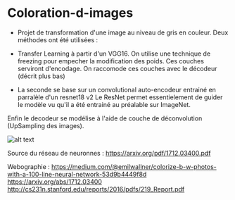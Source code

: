 # Coloration-d-images
* Projet de transformation d'une image au niveau de gris en couleur.
Deux méthodes ont été utilisées : 

* Transfer Learning à partir d'un VGG16. On utilise une technique de freezing pour empecher la modification des poids. 
Ces couches serviront d'encodage. On raccomode ces couches avec le décodeur (décrit plus bas)
* La seconde se base sur un convolutional auto-encodeur entrainé en parralèle d'un resnet18 v2
Le ResNet permet essentielement de guider le modèle vu qu'il a été entrainé au préalable sur ImageNet.

Enfin le decodeur se modélise à l'aide de couche de déconvolution (UpSampling des images).

![alt text](https://raw.githubusercontent.com/baldassarreFe/deep-koalarization/master/assets/our_net.png)

Source du réseau de neuronnes : https://arxiv.org/pdf/1712.03400.pdf

Webographie :   https://medium.com/@emilwallner/colorize-b-w-photos-with-a-100-line-neural-network-53d9b4449f8d
                https://arxiv.org/abs/1712.03400
                http://cs231n.stanford.edu/reports/2016/pdfs/219_Report.pdf

